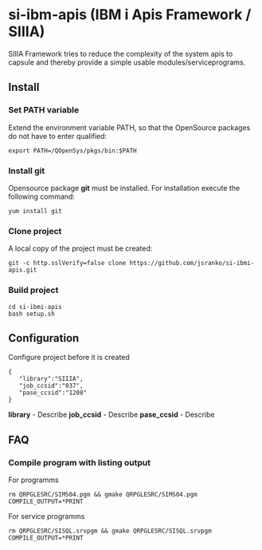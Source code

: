 # si-ibm-apis (IBM i Apis Framework / SIIIA)

SIIIA Framework tries to reduce the complexity of the system apis to capsule and thereby provide a simple usable modules/serviceprograms. 

## Install

### Set PATH variable

Extend the environment variable PATH, so that the OpenSource packages do not have to enter qualified:

```
export PATH=/QOpenSys/pkgs/bin:$PATH
```

### Install git

Opensource package **git** must be installed. For installation execute the following command:
```
yum install git
```

### Clone project
A local copy of the project must be created:
```
git -c http.sslVerify=false clone https://github.com/jsranko/si-ibmi-apis.git
```

### Build project

```
cd si-ibmi-apis
bash setup.sh
```

## Configuration

Configure project before it is created 

```
{
   "library":"SIIIA",
   "job_ccsid":"037",
   "pase_ccsid":"1208"
}
```
**library** - Describe
**job_ccsid** - Describe
**pase_ccsid** - Describe

## FAQ
### Compile program with listing output
For programms
```
rm QRPGLESRC/SIMS04.pgm && gmake QRPGLESRC/SIMS04.pgm COMPILE_OUTPUT=*PRINT
```
For service programms
```
rm QRPGLESRC/SISQL.srvpgm && gmake QRPGLESRC/SISQL.srvpgm COMPILE_OUTPUT=*PRINT
```
